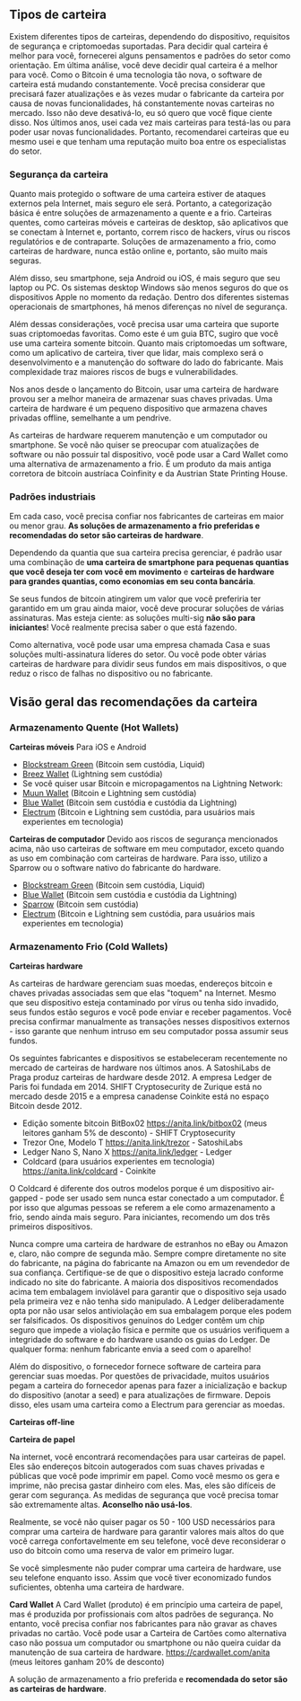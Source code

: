 ## Tipos de carteira

Existem diferentes tipos de carteiras, dependendo do dispositivo, requisitos de segurança e criptomoedas suportadas. Para decidir qual carteira é melhor para você, fornecerei alguns pensamentos e padrões do setor como orientação. Em última análise, você deve decidir qual carteira é a melhor para você. Como o Bitcoin é uma tecnologia tão nova, o software de carteira está mudando constantemente. Você precisa considerar que precisará fazer atualizações e às vezes mudar o fabricante da carteira por causa de novas funcionalidades, há constantemente novas carteiras no mercado. Isso não deve desativá-lo, eu só quero que você fique ciente disso. Nos últimos anos, usei cada vez mais carteiras para testá-las ou para poder usar novas funcionalidades. Portanto, recomendarei carteiras que eu mesmo usei e que tenham uma reputação muito boa entre os especialistas do setor.

### Segurança da carteira

Quanto mais protegido o software de uma carteira estiver de ataques externos pela Internet, mais seguro ele será. Portanto, a categorização básica é entre soluções de armazenamento a quente e a frio. Carteiras quentes, como carteiras móveis e carteiras de desktop, são aplicativos que se conectam à Internet e, portanto, correm risco de hackers, vírus ou riscos regulatórios e de contraparte. Soluções de armazenamento a frio, como carteiras de hardware, nunca estão online e, portanto, são muito mais seguras.

Além disso, seu smartphone, seja Android ou iOS, é mais seguro que seu laptop ou PC. Os sistemas desktop Windows são menos seguros do que os dispositivos Apple no momento da redação. Dentro dos diferentes sistemas operacionais de smartphones, há menos diferenças no nível de segurança.

Além dessas considerações, você precisa usar uma carteira que suporte suas criptomoedas favoritas. Como este é um guia BTC, sugiro que você use uma carteira somente bitcoin. Quanto mais criptomoedas um software, como um aplicativo de carteira, tiver que lidar, mais complexo será o desenvolvimento e a manutenção do software do lado do fabricante. Mais complexidade traz maiores riscos de bugs e vulnerabilidades.

Nos anos desde o lançamento do Bitcoin, usar uma carteira de hardware provou ser a melhor maneira de armazenar suas chaves privadas. Uma carteira de hardware é um pequeno dispositivo que armazena chaves privadas offline, semelhante a um pendrive.

As carteiras de hardware requerem manutenção e um computador ou smartphone. Se você não quiser se preocupar com atualizações de software ou não possuir tal dispositivo, você pode usar a Card Wallet como uma alternativa de armazenamento a frio. É um produto da mais antiga corretora de bitcoin austríaca Coinfinity e da Austrian State Printing House.

### Padrões industriais
Em cada caso, você precisa confiar nos fabricantes de carteiras em maior ou menor grau. **As soluções de armazenamento a frio preferidas e recomendadas do setor são carteiras de hardware**.

Dependendo da quantia que sua carteira precisa gerenciar, é padrão usar uma combinação de **uma carteira de smartphone para pequenas quantias que você deseja ter com você em movimento** e **carteiras de hardware para grandes quantias, como economias em seu conta bancária**.

Se seus fundos de bitcoin atingirem um valor que você preferiria ter garantido em um grau ainda maior, você deve procurar soluções de várias assinaturas. Mas esteja ciente: as soluções multi-sig **não são para iniciantes**! Você realmente precisa saber o que está fazendo.

Como alternativa, você pode usar uma empresa chamada Casa e suas soluções multi-assinatura líderes do setor. Ou você pode obter várias carteiras de hardware para dividir seus fundos em mais dispositivos, o que reduz o risco de falhas no dispositivo ou no fabricante.

## Visão geral das recomendações da carteira

### Armazenamento Quente (Hot Wallets)

**Carteiras móveis**
Para iOS e Android
* [Blockstream Green](https://blockstream.com/green/) (Bitcoin sem custódia, Liquid)
* [Breez Wallet](https://breez.technology/) (Lightning sem custódia)
* Se você quiser usar Bitcoin e micropagamentos na Lightning Network:
* [Muun Wallet](https://muun.com/) (Bitcoin e Lightning sem custódia)
* [Blue Wallet](https://bluewallet.io/) (Bitcoin sem custódia e custódia da Lightning)
* [Electrum](https://electrum.org) (Bitcoin e Lightning sem custódia, para usuários mais experientes em tecnologia)

**Carteiras de computador**
Devido aos riscos de segurança mencionados acima, não uso carteiras de software em meu computador, exceto quando as uso em combinação com carteiras de hardware. Para isso, utilizo a Sparrow ou o software nativo do fabricante do hardware.

* [Blockstream Green](https://blockstream.com/green/) (Bitcoin sem custódia, Liquid)
* [Blue Wallet](https://bluewallet.io/) (Bitcoin sem custódia e custódia da Lightning)
* [Sparrow](https://sparrowwallet.com/) (Bitcoin sem custódia)
* [Electrum](https://electrum.org) (Bitcoin e Lightning sem custódia, para usuários mais experientes em tecnologia)

### Armazenamento Frio (Cold Wallets)

**Carteiras hardware**

As carteiras de hardware gerenciam suas moedas, endereços bitcoin e chaves privadas associadas sem que elas "toquem" na Internet. Mesmo que seu dispositivo esteja contaminado por vírus ou tenha sido invadido, seus fundos estão seguros e você pode enviar e receber pagamentos. Você precisa confirmar manualmente as transações nesses dispositivos externos - isso garante que nenhum intruso em seu computador possa assumir seus fundos.

Os seguintes fabricantes e dispositivos se estabeleceram recentemente no mercado de carteiras de hardware nos últimos anos. A SatoshiLabs de Praga produz carteiras de hardware desde 2012. A empresa Ledger de Paris foi fundada em 2014. SHIFT Cryptosecurity de Zurique está no mercado desde 2015 e a empresa canadense Coinkite está no espaço Bitcoin desde 2012.

* Edição somente bitcoin BitBox02 https://anita.link/bitbox02 (meus leitores ganham 5% de desconto) - SHIFT Cryptosecurity
* Trezor One, Modelo T https://anita.link/trezor - SatoshiLabs
* Ledger Nano S, Nano X https://anita.link/ledger - Ledger
* Coldcard (para usuários experientes em tecnologia) https://anita.link/coldcard - Coinkite

O Coldcard é diferente dos outros modelos porque é um dispositivo air-gapped - pode ser usado sem nunca estar conectado a um computador. É por isso que algumas pessoas se referem a ele como armazenamento a frio, sendo ainda mais seguro. Para iniciantes, recomendo um dos três primeiros dispositivos.

Nunca compre uma carteira de hardware de estranhos no eBay ou Amazon e, claro, não compre de segunda mão. Sempre compre diretamente no site do fabricante, na página do fabricante na Amazon ou em um revendedor de sua confiança. Certifique-se de que o dispositivo esteja lacrado conforme indicado no site do fabricante. A maioria dos dispositivos recomendados acima tem embalagem inviolável para garantir que o dispositivo seja usado pela primeira vez e não tenha sido manipulado. A Ledger deliberadamente opta por não usar selos antiviolação em sua embalagem porque eles podem ser falsificados. Os dispositivos genuínos do Ledger contêm um chip seguro que impede a violação física e permite que os usuários verifiquem a integridade do software e do hardware usando os guias do Ledger. De qualquer forma: nenhum fabricante envia a seed com o aparelho!

Além do dispositivo, o fornecedor fornece software de carteira para gerenciar suas moedas. Por questões de privacidade, muitos usuários pegam a carteira do fornecedor apenas para fazer a inicialização e backup do dispositivo (anotar a seed) e para atualizações de firmware. Depois disso, eles usam uma carteira como a Electrum para gerenciar as moedas.

**Carteiras off-line**

**Carteira de papel**

Na internet, você encontrará recomendações para usar carteiras de papel. Eles são endereços bitcoin autogerados com suas chaves privadas e públicas que você pode imprimir em papel. Como você mesmo os gera e imprime, não precisa gastar dinheiro com eles. Mas, eles são difíceis de gerar com segurança. As medidas de segurança que você precisa tomar são extremamente altas. **Aconselho não usá-los**.

Realmente, se você não quiser pagar os 50 - 100 USD necessários para comprar uma carteira de hardware para garantir valores mais altos do que você carrega confortavelmente em seu telefone, você deve reconsiderar o uso do bitcoin como uma reserva de valor em primeiro lugar.

Se você simplesmente não puder comprar uma carteira de hardware, use seu telefone enquanto isso. Assim que você tiver economizado fundos suficientes, obtenha uma carteira de hardware.

**Card Wallet**
A Card Wallet (produto) é em princípio uma carteira de papel, mas é produzida por profissionais com altos padrões de segurança. No entanto, você precisa confiar nos fabricantes para não gravar as chaves privadas no cartão. Você pode usar a Carteira de Cartões como alternativa caso não possua um computador ou smartphone ou não queira cuidar da manutenção de sua carteira de hardware. https://cardwallet.com/anita (meus leitores ganham 20% de desconto)

A solução de armazenamento a frio preferida e **recomendada do setor são as carteiras de hardware**.
